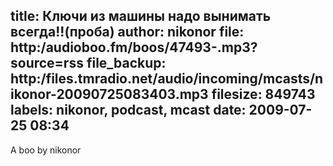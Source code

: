 title: Ключи из машины надо вынимать всегда!!(проба)
author: nikonor
file: http:/audioboo.fm/boos/47493-.mp3?source=rss
file_backup: http:/files.tmradio.net/audio/incoming/mcasts/nikonor-20090725083403.mp3
filesize: 849743
labels: nikonor, podcast, mcast
date: 2009-07-25 08:34
---
A boo by nikonor
